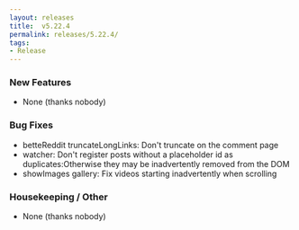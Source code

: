 ```yaml
---
layout: releases
title:  v5.22.4
permalink: releases/5.22.4/
tags:
- Release
---
```


### New Features

- None (thanks nobody)

### Bug Fixes

- betteReddit truncateLongLinks: Don't truncate on the comment page
- watcher: Don't register posts without a placeholder id as duplicates:Otherwise they may be inadvertently removed from the DOM
- showImages gallery: Fix videos starting inadvertently when scrolling

### Housekeeping / Other

- None (thanks nobody)
